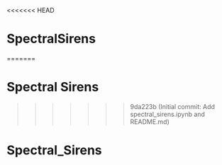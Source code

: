 <<<<<<< HEAD
# SpectralSirens
=======
# Spectral Sirens
>>>>>>> 9da223b (Initial commit: Add spectral_sirens.ipynb and README.md)
# Spectral_Sirens
